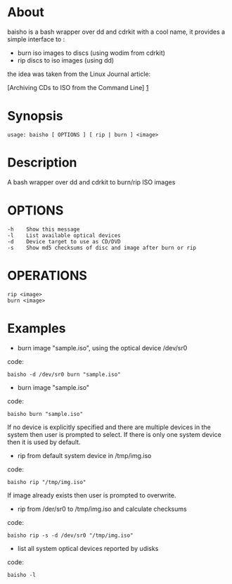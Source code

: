 # About

baisho is a bash wrapper over dd and cdrkit with a cool name,
it provides a simple interface to :

* burn iso images to discs (using wodim from cdrkit)
* rip discs to iso images (using dd)

the idea was taken from the Linux Journal article:

[Archiving CDs to ISO from the Command Line] [1]

[1]: http://www.linuxjournal.com/content/archiving-cds-iso-commandline


# Synopsis

    usage: baisho [ OPTIONS ] [ rip | burn ] <image>


# Description

A bash wrapper over dd and cdrkit to burn/rip ISO images


# OPTIONS
    -h    Show this message
    -l    List available optical devices
    -d    Device target to use as CD/DVD
    -s    Show md5 checksums of disc and image after burn or rip

# OPERATIONS

    rip <image>
    burn <image>

# Examples

* burn image "sample.iso", using the optical device /dev/sr0

code:

    baisho -d /dev/sr0 burn "sample.iso"

* burn image "sample.iso"

code:

    baisho burn "sample.iso"

If no device is explicitly specified and there are multiple devices in the system
then user is prompted to select. If there is only one system device then it is used
by default.


* rip from default system device in /tmp/img.iso

code:

    baisho rip "/tmp/img.iso"

If image already exists then user is prompted to overwrite.

* rip from /der/sr0 to /tmp/img.iso and calculate checksums

code:

    baisho rip -s -d /dev/sr0 "/tmp/img.iso"

* list all system optical devices reported by udisks

code:

    baisho -l

